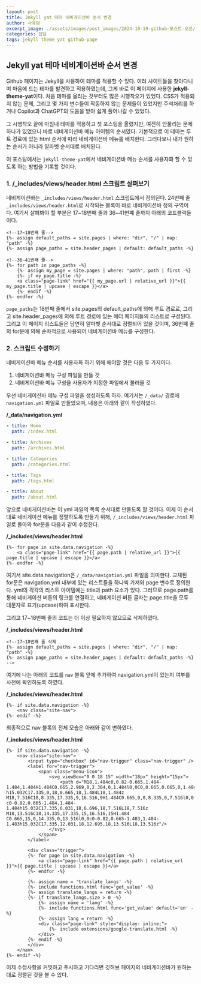```yaml
---
layout: post
title: Jekyll yat 테마 네비게이션바 순서 변경
author: 사유담
excerpt_image: ./assets/images/post_images/2024-10-19-github-포스트-오픈/github-mark.png
categories: 잡담
tags: jekyll theme yat github-page
---
```


## Jekyll yat 테마 네비게이션바 순서 변경

Github 페이지는 Jekyll을 사용하여 테마를 적용할 수 있다. 여러 사이트들을 찾아다니며 마음에 드는 테마를 발견하고 적용하였는데, 그게 바로 이 페이지에 사용한 **jekyll-theme-yat**이다.
처음 테마를 올리는 것부터도 많은 시행착오가 있었다. CSS가 적용되지 않는 문제, 그리고 몇 가지 변수들이 작동하지 않는 문제들이 있었지만 주석처리를 하거나 Copilot과 ChatGPT의 도움을 받아 쉽게 풀어나갈 수 있었다.

그 시행착오 끝에 마침내 테마를 적용하고 첫 포스팅을 올렸지만, 여전히 안풀리는 문제 하나가 있었으니 바로 네비게이션바 메뉴 아이템의 순서였다.
기본적으로 이 테마는 루트 경로에 있는 html 순서에 따라 네비게이션바 메뉴를 배치한다. 그러다보니 내가 원하는 순서가 아니라 알파벳 순서대로 배치된다.

이 포스팅에서는 `jekyll-theme-yat`에서 네비게이션바 메뉴 순서를 사용자화 할 수 있도록 하는 방법을 기록할 것이다.

### 1. /_includes/views/header.html 스크립트 살펴보기
네비게이션바는 `_includes/views/header.html` 스크립트에서 정의된다. 24번째 줄 `_includes/views/header.html`로 시작되는 블록이 바로 네비게이션바 정의 구역이다. 여기서 살펴봐야 할 부분은 17~18번째 줄과 36~41번쨰 줄까지 아래의 코드블럭들이다.

```
<!--17~18번째 줄-->
{%- assign default_paths = site.pages | where: "dir", "/" | map: "path" -%}
{%- assign page_paths = site.header_pages | default: default_paths -%}
```

```
<!--36~41번째 줄-->
{%- for path in page_paths -%}
    {%- assign my_page = site.pages | where: "path", path | first -%}
    {%- if my_page.title -%}
    <a class="page-link" href="{{ my_page.url | relative_url }}">{{ my_page.title | upcase | escape }}</a>
    {%- endif -%}
{%- endfor -%}
```

`page_paths`는 18번째 줄에서 site.pages의 default_paths에 의해 루트 경로로, 그리고 site.header_pages에 의해 루트 경로에 있는 헤더 페이지들의 리스트로 구성된다.
그리고 이 페이지 리스트들은 당연히 알파벳 순서대로 정렬되어 있을 것이며, 36번째 줄의 for문에 의해 순차적으로 사용되어 네비게이션바 메뉴를 구성한다.

### 2. 스크립트 수정하기
네비게이션바 메뉴 순서를 사용자화 하기 위해 해야할 것은 다음 두 가지이다.

1. 네비게이션바 메뉴 구성 파일을 만들 것
2. 네비게이션바 메뉴 구성을 사용자가 지정한 파일에서 불러올 것

우선 네비게이션바 메뉴 구성 파일을 생성하도록 하자. 여기서는 `/_data/` 경로에 `navigation.yml` 파일로 만들었으며, 내용은 아래와 같이 작성하였다.

**/_data/navigation.yml**  
```yml
- title: Home
  path: /index.html

- title: Archives
  path: /archives.html

- title: Categories
  path: /categories.html

- title: Tags
  path: /tags.html

- title: About
  path: /about.html
```

앞으로 네비게이션바는 이 yml 파일의 목록 순서대로 만들도록 할 것이다. 이제 이 순서대로 네비게이션 메뉴를 정렬하도록 만들기 위해, `/_includes/views/header.html` 파일로 돌아와 for문을 다음과 같이 수정한다.

**/_includes/views/header.html**  
```
{%- for page in site.data.navigation -%}
    <a class="page-link" href="{{ page.path | relative_url }}">{{ page.title | upcase | escape }}</a>
{%- endfor -%}
```

여기서 site.data.navigation은 `/_data/navigation.yml` 파일을 의미한다. 교체된 for문은 navigation.yml 내부에 있는 리스트들을 하나씩 가져와 page 변수로 정의한다. yml의 각각의 리스트 아이템에는 title과 path 요소가 있다. 그러므로 page.path를 통해 네비게이션 버튼의 링크를 연결하고, 네비게이션 버튼 글자는 page.title을 모두 대문자로 표기(upcase)하여 표시한다.

그리고 17~18번째 줄의 코드는 더 이상 필요하지 않으므로 삭제하였다.

**/_includes/views/header.html**  
```
<!--17~18번째 줄 삭제
{%- assign default_paths = site.pages | where: "dir", "/" | map: "path" -%}
{%- assign page_paths = site.header_pages | default: default_paths -%}
-->
```

여기에 나는 아래의 코드를 `nav` 블록 앞에 추가하여 navigation.yml이 있는지 여부를 사전에 확인하도록 하였다.

**/_includes/views/header.html**  
```
{%- if site.data.navigation -%}
    <nav class="site-nav">
{%- endif -%}
```

최종적으로 nav 블록의 전체 모습은 아래와 같이 변하였다.

**/_includes/views/header.html**  
```
{%- if site.data.navigation -%}
    <nav class="site-nav">
        <input type="checkbox" id="nav-trigger" class="nav-trigger" />
        <label for="nav-trigger">
            <span class="menu-icon">
                <svg viewBox="0 0 18 15" width="18px" height="15px">
                    <path d="M18,1.484c0,0.82-0.665,1.484-1.484,1.484H1.484C0.665,2.969,0,2.304,0,1.484l0,0C0,0.665,0.665,0,1.484,0 h15.032C17.335,0,18,0.665,18,1.484L18,1.484z M18,7.516C18,8.335,17.335,9,16.516,9H1.484C0.665,9,0,8.335,0,7.516l0,0 c0-0.82,0.665-1.484,1.484-1.484h15.032C17.335,6.031,18,6.696,18,7.516L18,7.516z M18,13.516C18,14.335,17.335,15,16.516,15H1.484 C0.665,15,0,14.335,0,13.516l0,0c0-0.82,0.665-1.483,1.484-1.483h15.032C17.335,12.031,18,12.695,18,13.516L18,13.516z"/>
                </svg>
            </span>
        </label>

        <div class="trigger">
        {%- for page in site.data.navigation -%}
            <a class="page-link" href="{{ page.path | relative_url }}">{{ page.title | upcase | escape }}</a>
        {%- endfor -%}

        {%- assign name = 'translate_langs' -%}
        {%- include functions.html func='get_value' -%}
        {%- assign translate_langs = return -%}
        {%- if translate_langs.size > 0 -%}
            {%- assign name = 'lang' -%}
            {%- include functions.html func='get_value' default='en' -%}
            {%- assign lang = return -%}
            <div class="page-link" style="display: inline;">
                {%- include extensions/google-translate.html -%}
            </div>
        {%- endif -%}
        </div>
    </nav>
{%- endif -%}
```

이제 수정사항을 커밋하고 푸시하고 기다리면 깃허브 페이지의 네비게이션바가 원하는대로 정렬된 것을 볼 수 있다.

